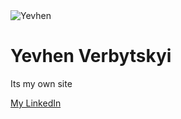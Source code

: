 <!DOCTYPE html>
<html lang="en">
  <head>
    <meta charset="UTF-8" />
    <meta name="viewport" content="width=device-width, initial-scale=1.0" />
    <title>Yevhen Verbytskyi</title>
    <link
      href="https://cdn.jsdelivr.net/npm/bootstrap@5.2.0/dist/css/bootstrap.min.css"
      rel="stylesheet"
      integrity="sha384-gH2yIJqKdNHPEq0n4Mqa/HGKIhSkIHeL5AyhkYV8i59U5AR6csBvApHHNl/vI1Bx"
      crossorigin="anonymous"
    />
  </head>
  <body>
    <div class="container text-center">
      <div class="row">
        <div class="col-lg-6 mx-auto">
          <img src="photo_2022-06-29_22-00-18.jpg" alt="Yevhen" />
          <h1>Yevhen Verbytskyi</h1>
          <p>Its my own site</p>
          <a
            href="https://www.linkedin.com/in/yevhen-verbytskyi-05972b238/"
            target="_blank"
            class="btn btn-primary"
          >
            My LinkedIn
          </a>
        </div>
      </div>
    </div>
  </body>
</html>

